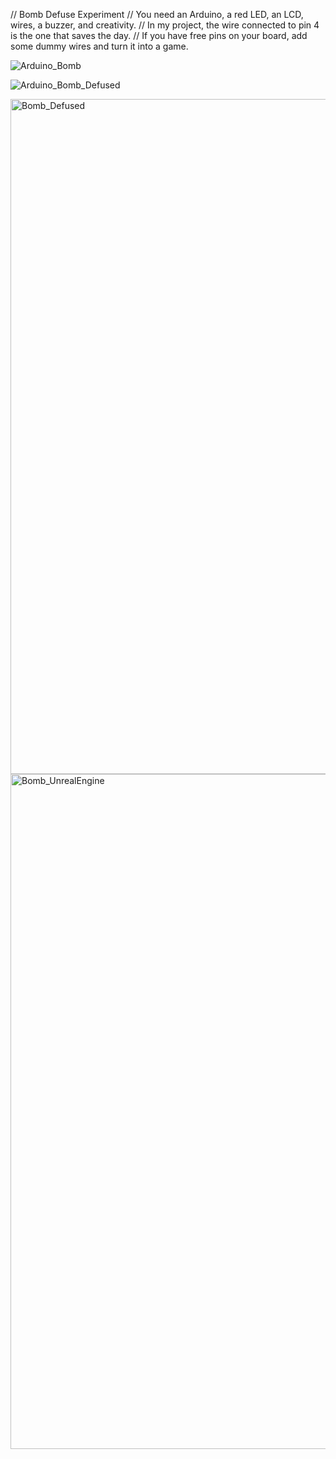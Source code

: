 // Bomb Defuse Experiment
// You need an Arduino, a red LED, an LCD, wires, a buzzer, and creativity.
// In my project, the wire connected to pin 4 is the one that saves the day.
// If you have free pins on your board, add some dummy wires and turn it into a game.

![Arduino_Bomb](https://github.com/user-attachments/assets/ae49735f-0497-4f11-a5cf-5eb64b90744a)

![Arduino_Bomb_Defused](https://github.com/user-attachments/assets/afbad4f8-c059-43a5-99c1-a75b712ab454)

<img width="1920" height="1080" alt="Bomb_Defused" src="https://github.com/user-attachments/assets/0afd3b0f-6267-4e6d-bea1-93e68e626fec" />

<img width="1920" height="1080" alt="Bomb_UnrealEngine" src="https://github.com/user-attachments/assets/39784e68-5e91-41b5-963f-fa4aba27dfcf" />





